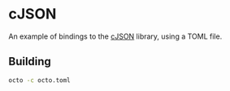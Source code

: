 # cJSON

An example of bindings to the [cJSON](https://github.com/DaveGamble/cJSON) library, using a TOML file.

## Building

```sh
octo -c octo.toml
```
